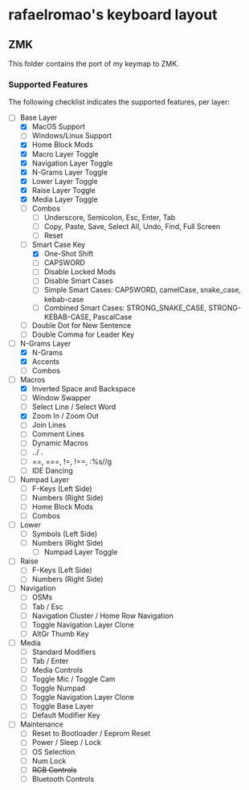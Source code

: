 # rafaelromao's keyboard layout

## ZMK

This folder contains the port of my keymap to ZMK. 

### Supported Features

The following checklist indicates the supported features, per layer:

- [ ] Base Layer
    - [x] MacOS Support
    - [ ] Windows/Linux Support
    - [x] Home Block Mods
    - [x] Macro Layer Toggle
    - [x] Navigation Layer Toggle
    - [x] N-Grams Layer Toggle
    - [x] Lower Layer Toggle
    - [x] Raise Layer Toggle
    - [x] Media Layer Toggle
    - [ ] Combos
        - [ ] Underscore, Semicolon, Esc, Enter, Tab
        - [ ] Copy, Paste, Save, Select All, Undo, Find, Full Screen
        - [ ] Reset
    - [ ] Smart Case Key
        - [x] One-Shot Shift
        - [ ] CAPSWORD
        - [ ] Disable Locked Mods
        - [ ] Disable Smart Cases
        - [ ] Simple Smart Cases: CAPSWORD, camelCase, snake_case, kebab-case
        - [ ] Combined Smart Cases: STRONG_SNAKE_CASE, STRONG-KEBAB-CASE, PascalCase
    - [ ] Double Dot for New Sentence
    - [ ] Double Comma for Leader Key
- [ ] N-Grams Layer
    - [x] N-Grams
    - [x] Accents
    - [ ] Combos
- [ ] Macros
    - [x] Inverted Space and Backspace
    - [ ] Window Swapper
    - [ ] Select Line / Select Word
    - [x] Zoom In / Zoom Out
    - [ ] Join Lines
    - [ ] Comment Lines
    - [ ] Dynamic Macros
    - [ ] ../ .
    - [ ] ==, ===, !=, !==, :%s//g
    - [ ] IDE Dancing
- [ ] Numpad Layer
    - [ ] F-Keys (Left Side)
    - [ ] Numbers (Right Side)
    - [ ] Home Block Mods
    - [ ] Combos
- [ ] Lower
    - [ ] Symbols (Left Side)
    - [ ] Numbers (Right Side)
        - [ ] Numpad Layer Toggle
- [ ] Raise
    - [ ] F-Keys (Left Side)
    - [ ] Numbers (Right Side)
- [ ] Navigation
    - [ ] OSMs
    - [ ] Tab / Esc
    - [ ] Navigation Cluster / Home Row Navigation
    - [ ] Toggle Navigation Layer Clone
    - [ ] AltGr Thumb Key
- [ ] Media
    - [ ] Standard Modifiers
    - [ ] Tab / Enter
    - [ ] Media Controls
    - [ ] Toggle Mic / Toggle Cam
    - [ ] Toggle Numpad
    - [ ] Toggle Navigation Layer Clone
    - [ ] Toggle Base Layer
    - [ ] Default Modifier Key
- [ ] Maintenance
    - [ ] Reset to Bootloader / Eeprom Reset
    - [ ] Power / Sleep / Lock
    - [ ] OS Selection
    - [ ] Num Lock
    - [ ] ~~RGB Controls~~
    - [ ] Bluetooth Controls